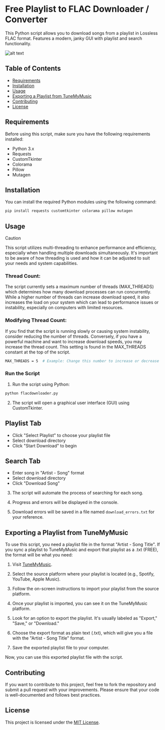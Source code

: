 # Free Playlist to FLAC Downloader / Converter

This Python script allows you to download songs from a playlist in Lossless FLAC format. Features a modern, janky GUI with playlist and search functionality.

![alt text](https://files.catbox.moe/9i2qi9.png)

## Table of Contents
- [Requirements](#requirements)
- [Installation](#installation)
- [Usage](#usage)
- [Exporting a Playlist from TuneMyMusic](#exporting-a-playlist-from-tunemymusic)
- [Contributing](#contributing)
- [License](#license)

## Requirements

Before using this script, make sure you have the following requirements installed:
- Python 3.x
- Requests
- CustomTkinter
- Colorama
- Pillow
- Mutagen

## Installation

You can install the required Python modules using the following command:

```bash
pip install requests customtkinter colorama pillow mutagen
```

## Usage

> [!CAUTION]
> This script utilizes multi-threading to enhance performance and efficiency, especially when handling multiple downloads simultaneously. It's important to be aware of how threading is used and how it can be adjusted to suit your needs and system capabilities.

### Thread Count: 
The script currently sets a maximum number of threads (MAX_THREADS) which determines how many download processes can run concurrently. While a higher number of threads can increase download speed, it also increases the load on your system which can lead to performance issues or instability, especially on computers with limited resources.

### Modifying Thread Count:
If you find that the script is running slowly or causing system instability, consider reducing the number of threads. Conversely, if you have a powerful machine and want to increase download speeds, you may increase the thread count. This setting is found in the MAX_THREADS constant at the top of the script.
```bash
MAX_THREADS = 5  # Example: Change this number to increase or decrease threads
```

### Run the Script

1. Run the script using Python:

```bash
python flacdownloader.py
```

2. The script will open a graphical user interface (GUI) using CustomTkinter.

## Playlist Tab

- Click "Select Playlist" to choose your playlist file
- Select download directory
- Click "Start Download" to begin

## Search Tab

- Enter song in "Artist - Song" format
- Select download directory
- Click "Download Song"

3. The script will automate the process of searching for each song.

4. Progress and errors will be displayed in the console.

5. Download errors will be saved in a file named `download_errors.txt` for your reference.

## Exporting a Playlist from TuneMyMusic

To use this script, you need a playlist file in the format "Artist - Song Title". If you sync a playlist to TuneMyMusic and export that playlist as a .txt (FREE), the format will be what you need:

1. Visit [TuneMyMusic](https://www.tunemymusic.com/).

2. Select the source platform where your playlist is located (e.g., Spotify, YouTube, Apple Music).

3. Follow the on-screen instructions to import your playlist from the source platform.

4. Once your playlist is imported, you can see it on the TuneMyMusic platform.

5. Look for an option to export the playlist. It's usually labeled as "Export," "Save," or "Download."

6. Choose the export format as plain text (.txt), which will give you a file with the "Artist - Song Title" format.

7. Save the exported playlist file to your computer.

Now, you can use this exported playlist file with the script.


## Contributing

If you want to contribute to this project, feel free to fork the repository and submit a pull request with your improvements. Please ensure that your code is well-documented and follows best practices.

## License

This project is licensed under the [MIT License](LICENSE).
